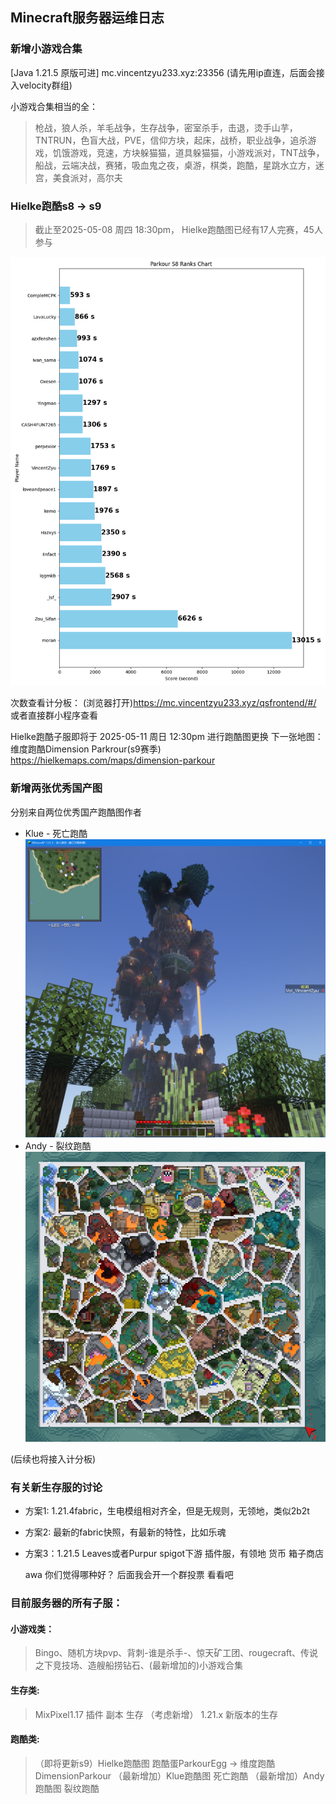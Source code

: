 ## Minecraft服务器运维日志

### 新增小游戏合集
[Java 1.21.5 原版可进] 
mc.vincentzyu233.xyz:23356
(请先用ip直连，后面会接入velocity群组)

小游戏合集相当的全：
> 枪战，狼人杀，羊毛战争，生存战争，密室杀手，击退，烫手山芋，TNTRUN，色盲大战，PVE，信仰方块，起床，战桥，职业战争，追杀游戏，饥饿游戏，竞速，方块躲猫猫，道具躲猫猫，小游戏派对，TNT战争，船战，云端决战，赛猪，吸血鬼之夜，桌游，棋类，跑酷，星跳水立方，迷宫，美食派对，高尔夫

### Hielke跑酷s8 -> s9
> 截止至2025-05-08 周四 18:30pm， Hielke跑酷图已经有17人完赛，45人参与

![qs_chart](qs_chart.png)

次数查看计分板：
(浏览器打开)https://mc.vincentzyu233.xyz/qsfrontend/#/
或者直接群小程序查看

Hielke跑酷子服即将于 2025-05-11 周日 12:30pm 进行跑酷图更换
下一张地图：维度跑酷Dimension Parkrour(s9赛季)
https://hielkemaps.com/maps/dimension-parkour

### 新增两张优秀国产图

分别来自两位优秀国产跑酷图作者
- Klue - 死亡跑酷
![klue_死亡跑酷](klue_死亡跑酷.png)
- Andy - 裂纹跑酷
![andy_裂纹跑酷](andy_裂纹跑酷.png)

(后续也将接入计分板)

### 有关新生存服的讨论

- 方案1: 1.21.4fabric，生电模组相对齐全，但是无规则，无领地，类似2b2t
- 方案2: 最新的fabric快照，有最新的特性，比如乐魂
- 方案3：1.21.5 Leaves或者Purpur spigot下游 插件服，有领地 货币 箱子商店
  
  awa 你们觉得哪种好？ 后面我会开一个群投票 看看吧

### 目前服务器的所有子服：

#### 小游戏类：
> Bingo、随机方块pvp、背刺-谁是杀手-、惊天矿工团、rougecraft、传说之下竞技场、造艘船捞钻石、(最新增加的)小游戏合集

#### 生存类:
> MixPixel1.17 插件 副本 生存
> （考虑新增） 1.21.x 新版本的生存

#### 跑酷类:
> （即将更新s9）Hielke跑酷图 跑酷蛋ParkourEgg -> 维度跑酷DimensionParkour
> （最新增加）Klue跑酷图 死亡跑酷
> （最新增加）Andy跑酷图 裂纹跑酷